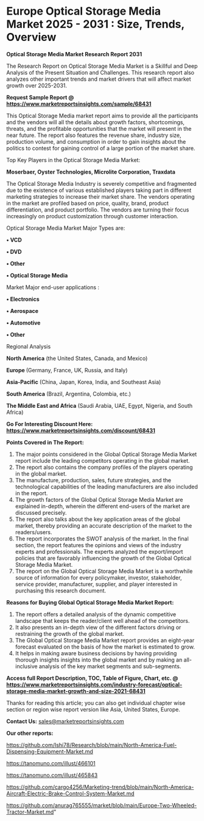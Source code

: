  # Europe Optical Storage Media Market 2025 - 2031 : Size, Trends, Overview

<strong>Optical Storage Media Market Research Report 2031</strong>

The Research Report on Optical Storage Media Market is a Skillful and Deep Analysis of the Present Situation and Challenges. This research report also analyzes other important trends and market drivers that will affect market growth over 2025-2031.

<strong>Request Sample Report @ <a href=https://www.marketreportsinsights.com/sample/68431>https://www.marketreportsinsights.com/sample/68431</a></strong>

This Optical Storage Media market report aims to provide all the participants and the vendors will all the details about growth factors, shortcomings, threats, and the profitable opportunities that the market will present in the near future. The report also features the revenue share, industry size, production volume, and consumption in order to gain insights about the politics to contest for gaining control of a large portion of the market share.

Top Key Players in the Optical Storage Media Market:

<strong>Moserbaer, Oyster Technologies, Microlite Corporation, Traxdata</strong>

The Optical Storage Media Industry is severely competitive and fragmented due to the existence of various established players taking part in different marketing strategies to increase their market share. The vendors operating in the market are profiled based on price, quality, brand, product differentiation, and product portfolio. The vendors are turning their focus increasingly on product customization through customer interaction.

Optical Storage Media Market Major Types are:

<strong>• VCD

• DVD

• Other

• Optical Storage Media</strong>

Market Major end-user applications :

<strong>• Electronics

• Aerospace

• Automotive

• Other</strong>

Regional Analysis

</u><strong><b>North America</b></strong> (the United States, Canada, and Mexico)

<strong><b>Europe </b></strong>(Germany, France, UK, Russia, and Italy)

<strong><b>Asia-Pacific</b></strong> (China, Japan, Korea, India, and Southeast Asia)

<strong><b>South America</b></strong> (Brazil, Argentina, Colombia, etc.)

<strong><b>The Middle East and Africa</b></strong> (Saudi Arabia, UAE, Egypt, Nigeria, and South Africa)

<strong>Go For Interesting Discount Here: <a href=https://www.marketreportsinsights.com/discount/68431>https://www.marketreportsinsights.com/discount/68431</a></strong>

<strong>Points Covered in The Report:</strong>
<ol>
  <li>The major points considered in the Global Optical Storage Media Market report include the leading competitors operating in the global market.</li>
  <li>The report also contains the company profiles of the players operating in the global market.</li>
  <li>The manufacture, production, sales, future strategies, and the technological capabilities of the leading manufacturers are also included in the report.</li>
  <li>The growth factors of the Global Optical Storage Media Market are explained in-depth, wherein the different end-users of the market are discussed precisely.</li>
  <li>The report also talks about the key application areas of the global market, thereby providing an accurate description of the market to the readers/users.</li>
  <li>The report incorporates the SWOT analysis of the market. In the final section, the report features the opinions and views of the industry experts and professionals. The experts analyzed the export/import policies that are favorably influencing the growth of the Global Optical Storage Media Market.</li>
  <li>The report on the Global Optical Storage Media Market is a worthwhile source of information for every policymaker, investor, stakeholder, service provider, manufacturer, supplier, and player interested in purchasing this research document.</li>
</ol>
<strong>Reasons for Buying Global Optical Storage Media Market Report:</strong>

<ol>
  <li>The report offers a detailed analysis of the dynamic competitive landscape that keeps the reader/client well ahead of the competitors.</li>
  <li>It also presents an in-depth view of the different factors driving or restraining the growth of the global market.</li>
  <li>The Global Optical Storage Media Market report provides an eight-year forecast evaluated on the basis of how the market is estimated to grow.</li>
  <li>It helps in making aware business decisions by having providing thorough insights insights into the global market and by making an all-inclusive analysis of the key market segments and sub-segments.</li>
</ol>
<strong>Access full Report Description, TOC, Table of Figure, Chart, etc. @ <a href=https://www.marketreportsinsights.com/industry-forecast/optical-storage-media-market-growth-and-size-2021-68431>https://www.marketreportsinsights.com/industry-forecast/optical-storage-media-market-growth-and-size-2021-68431</a></strong>


Thanks for reading this article; you can also get individual chapter wise section or region wise report version like Asia, United States, Europe.

<strong>Contact Us:</strong>
sales@marketreportsinsights.com

<strong>Our other reports:</strong>

<a href=https://github.com/Ishi78/Research/blob/main/North-America-Fuel-Dispensing-Equipment-Market.md>https://github.com/Ishi78/Research/blob/main/North-America-Fuel-Dispensing-Equipment-Market.md</a>

<a href=https://tanomuno.com/illust/466101>https://tanomuno.com/illust/466101</a>

<a href=https://tanomuno.com/illust/465843>https://tanomuno.com/illust/465843</a>

<a href=https://github.com/cargo4256/Marketing-trend/blob/main/North-America-Aircraft-Electric-Brake-Control-System-Market.md>https://github.com/cargo4256/Marketing-trend/blob/main/North-America-Aircraft-Electric-Brake-Control-System-Market.md</a>

<a href=https://github.com/anurag765555/market/blob/main/Europe-Two-Wheeled-Tractor-Market.md>https://github.com/anurag765555/market/blob/main/Europe-Two-Wheeled-Tractor-Market.md</a>"
